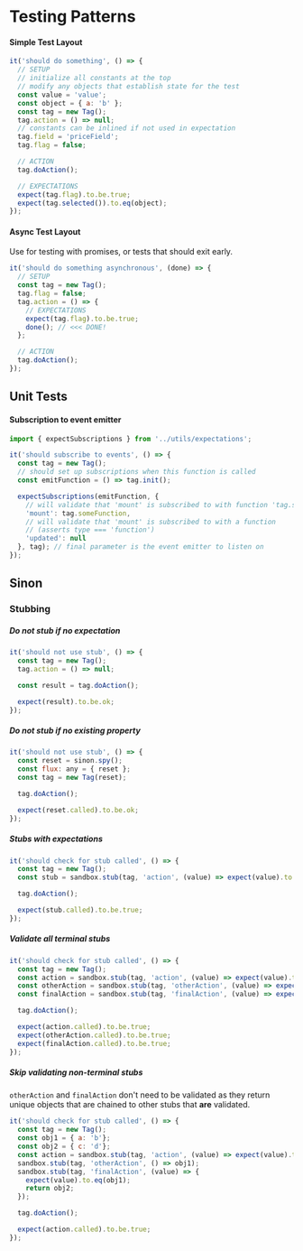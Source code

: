 Testing Patterns
===

#### Simple Test Layout

```js
it('should do something', () => {
  // SETUP
  // initialize all constants at the top
  // modify any objects that establish state for the test
  const value = 'value';
  const object = { a: 'b' };
  const tag = new Tag();
  tag.action = () => null;
  // constants can be inlined if not used in expectation
  tag.field = 'priceField';
  tag.flag = false;

  // ACTION
  tag.doAction();

  // EXPECTATIONS
  expect(tag.flag).to.be.true;
  expect(tag.selected()).to.eq(object);
});
```

#### Async Test Layout

Use for testing with promises, or tests that should exit early.

```js
it('should do something asynchronous', (done) => {
  // SETUP
  const tag = new Tag();
  tag.flag = false;
  tag.action = () => {
    // EXPECTATIONS
    expect(tag.flag).to.be.true;
    done(); // <<< DONE!
  };

  // ACTION
  tag.doAction();
});
```

Unit Tests
---

#### Subscription to event emitter

```js
import { expectSubscriptions } from '../utils/expectations';

it('should subscribe to events', () => {
  const tag = new Tag();
  // should set up subscriptions when this function is called
  const emitFunction = () => tag.init();

  expectSubscriptions(emitFunction, {
    // will validate that 'mount' is subscribed to with function 'tag.someFunction()'
    'mount': tag.someFunction,
    // will validate that 'mount' is subscribed to with a function
    // (asserts type === 'function')
    'updated': null
  }, tag); // final parameter is the event emitter to listen on
});  
```

Sinon
---

### Stubbing

##### Do not stub if no expectation

```js
it('should not use stub', () => {
  const tag = new Tag();
  tag.action = () => null;

  const result = tag.doAction();

  expect(result).to.be.ok;
});
```

##### Do not stub if no existing property

```js
it('should not use stub', () => {
  const reset = sinon.spy();
  const flux: any = { reset };
  const tag = new Tag(reset);

  tag.doAction();

  expect(reset.called).to.be.ok;
});
```

##### Stubs with expectations

```js
it('should check for stub called', () => {
  const tag = new Tag();
  const stub = sandbox.stub(tag, 'action', (value) => expect(value).to.eq('brand'));

  tag.doAction();

  expect(stub.called).to.be.true;
});
```

##### Validate all terminal stubs

```js
it('should check for stub called', () => {
  const tag = new Tag();
  const action = sandbox.stub(tag, 'action', (value) => expect(value).to.eq('brand'));
  const otherAction = sandbox.stub(tag, 'otherAction', (value) => expect(value).to.eq('brand'));
  const finalAction = sandbox.stub(tag, 'finalAction', (value) => expect(value).to.eq('brand'));

  tag.doAction();

  expect(action.called).to.be.true;
  expect(otherAction.called).to.be.true;
  expect(finalAction.called).to.be.true;
});
```

##### Skip validating non-terminal stubs

`otherAction` and `finalAction` don't need to be validated as they return
unique objects that are chained to other stubs that **are** validated.

```js
it('should check for stub called', () => {
  const tag = new Tag();
  const obj1 = { a: 'b'};
  const obj2 = { c: 'd'};
  const action = sandbox.stub(tag, 'action', (value) => expect(value).to.eq(obj2));
  sandbox.stub(tag, 'otherAction', () => obj1);
  sandbox.stub(tag, 'finalAction', (value) => {
    expect(value).to.eq(obj1);
    return obj2;
  });

  tag.doAction();

  expect(action.called).to.be.true;
});
```
